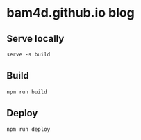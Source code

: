 # bam4d.github.io blog

## Serve locally

`serve -s build`

## Build

`npm run build`

## Deploy

`npm run deploy`